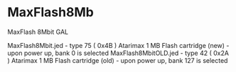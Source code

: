 # MaxFlash8Mb
MaxFlash 8Mbit GAL

MaxFlash8Mbit.jed    - type 75 ( 0x4B ) Atarimax 1 MB Flash cartridge (new) - upon power up, bank 0 is selected
MaxFlash8MbitOLD.jed - type 42 ( 0x2A ) Atarimax 1 MB Flash cartridge (old) - upon power up, bank 127 is selected
